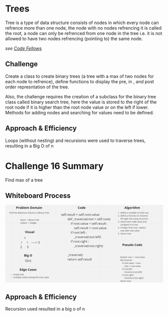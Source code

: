 # Trees
Tree is a type of data structure consists of nodes in which every node can refrence more than one node, the node with no nodes refrencing it is called the root, a node can only be refrenced from one node in the tree i.e. it is not allowed to have two nodes refrencing (pointing to) the same node.

*see [Code Fellows](https://codefellows.github.io/common_curriculum/data_structures_and_algorithms/Code_401/class-15/resources/Trees.html)*

## Challenge
Create a class to create binary trees (a tree with a max of two nodes for each node to refrence), define functions to display the pre, in , and post order represntation of the tree.

Also, the challenge requires the creation of a subclass for the binary tree class called binary search tree, here the value is stored to the right of the root node if it is higher than the root node value or on the left if lower. Methods for adding nodes and searching for values need to be defined.

## Approach & Efficiency
Loops (without nesting) and recursions were used to traverse trees, resulting in a Big O of n

# Challenge 16 Summary
Find max of a tree

## Whiteboard Process
![CC16](CC16.png)

## Approach & Efficiency
Recursion used resulted in a big o of n

